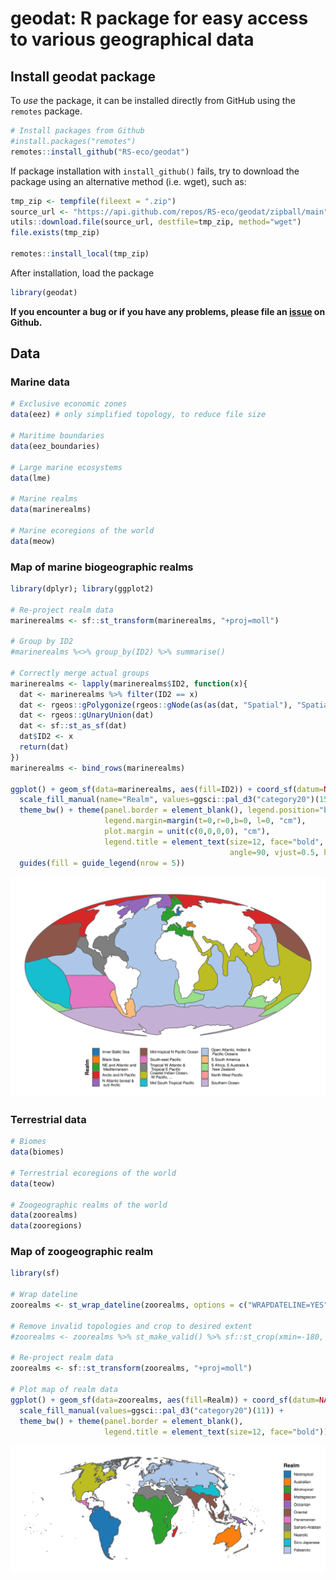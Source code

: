 geodat: R package for easy access to various geographical data
================

## Install geodat package

To *use* the package, it can be installed directly from GitHub using the
`remotes` package.

``` r
# Install packages from Github
#install.packages("remotes")
remotes::install_github("RS-eco/geodat")
```

If package installation with `install_github()` fails, try to download
the package using an alternative method (i.e. wget), such as:

``` r
tmp_zip <- tempfile(fileext = ".zip")
source_url <- "https://api.github.com/repos/RS-eco/geodat/zipball/main"
utils::download.file(source_url, destfile=tmp_zip, method="wget")
file.exists(tmp_zip)

remotes::install_local(tmp_zip)
```

After installation, load the package

``` r
library(geodat)
```

**If you encounter a bug or if you have any problems, please file an
[issue](https://github.com/RS-eco/geodat/issues) on Github.**

## Data

### Marine data

``` r
# Exclusive economic zones
data(eez) # only simplified topology, to reduce file size

# Maritime boundaries
data(eez_boundaries)

# Large marine ecosystems
data(lme)

# Marine realms
data(marinerealms)

# Marine ecoregions of the world
data(meow)
```

### Map of marine biogeographic realms

``` r
library(dplyr); library(ggplot2)

# Re-project realm data
marinerealms <- sf::st_transform(marinerealms, "+proj=moll")

# Group by ID2
#marinerealms %<>% group_by(ID2) %>% summarise()

# Correctly merge actual groups
marinerealms <- lapply(marinerealms$ID2, function(x){
  dat <- marinerealms %>% filter(ID2 == x)
  dat <- rgeos::gPolygonize(rgeos::gNode(as(as(dat, "Spatial"), "SpatialLines")))
  dat <- rgeos::gUnaryUnion(dat)
  dat <- sf::st_as_sf(dat)
  dat$ID2 <- x
  return(dat)
})
marinerealms <- bind_rows(marinerealms)

ggplot() + geom_sf(data=marinerealms, aes(fill=ID2)) + coord_sf(datum=NA) + 
  scale_fill_manual(name="Realm", values=ggsci::pal_d3("category20")(15)) + 
  theme_bw() + theme(panel.border = element_blank(), legend.position="bottom",
                     legend.margin=margin(t=0,r=0,b=0, l=0, "cm"),
                     plot.margin = unit(c(0,0,0,0), "cm"),
                     legend.title = element_text(size=12, face="bold", 
                                                 angle=90, vjust=0.5, hjust=0.5)) + 
  guides(fill = guide_legend(nrow = 5))
```

![](figures/marrealm_map-1.png)<!-- -->

### Terrestrial data

``` r
# Biomes
data(biomes)

# Terrestrial ecoregions of the world
data(teow)

# Zoogeographic realms of the world
data(zoorealms)
data(zooregions)
```

### Map of zoogeographic realm

``` r
library(sf)

# Wrap dateline
zoorealms <- st_wrap_dateline(zoorealms, options = c("WRAPDATELINE=YES","DATELINEOFFSET=180"))

# Remove invalid topologies and crop to desired extent
#zoorealms <- zoorealms %>% st_make_valid() %>% sf::st_crop(xmin=-180, ymin=-50, xmax=180, ymax=70)

# Re-project realm data
zoorealms <- sf::st_transform(zoorealms, "+proj=moll")

# Plot map of realm data
ggplot() + geom_sf(data=zoorealms, aes(fill=Realm)) + coord_sf(datum=NA) + 
  scale_fill_manual(values=ggsci::pal_d3("category20")(11)) + 
  theme_bw() + theme(panel.border = element_blank(),
                     legend.title = element_text(size=12, face="bold"))
```

![](figures/zoorealm_map-1.png)<!-- -->
